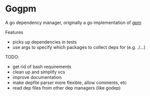 # Gogpm
A go dependency manager, originally a go implementation of [gpm](https://github.com/pote/gpm)

Features
 * picks up dependencies in tests
 * use args to specify which packages to collect deps for (e.g. ./...)

TODO:
 * get rid of bash requirements
 * clean up and simplify vcs
 * improve documentation
 * make depfile parser more flexible, allow comments, etc
 * read dep files from other dep managers (like godep)
